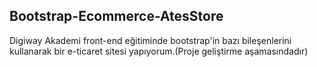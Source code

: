 **Bootstrap-Ecommerce-AtesStore**
---
Digiway Akademi front-end eğitiminde bootstrap'in bazı bileşenlerini kullanarak bir e-ticaret sitesi yapıyorum.(Proje geliştirme aşamasındadır)
